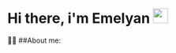 <h1>
Hi there, i'm Emelyan
  <img src="https://media.giphy.com/media/hvRJCLFzcasrR4ia7z/giphy.gif" width="30px"></img>
</h1>
👨‍💻 ##About me:
<!--
**Pomelkin/Pomelkin** is a ✨ _special_ ✨ repository because its `README.md` (this file) appears on your GitHub profile.

Here are some ideas to get you started:

- 🔭 I’m currently working on ...
- 🌱 I’m currently learning ...
- 👯 I’m looking to collaborate on ...
- 🤔 I’m looking for help with ...
- 💬 Ask me about ...
- 📫 How to reach me: ...
- 😄 Pronouns: ...
- ⚡ Fun fact: ...
-->
